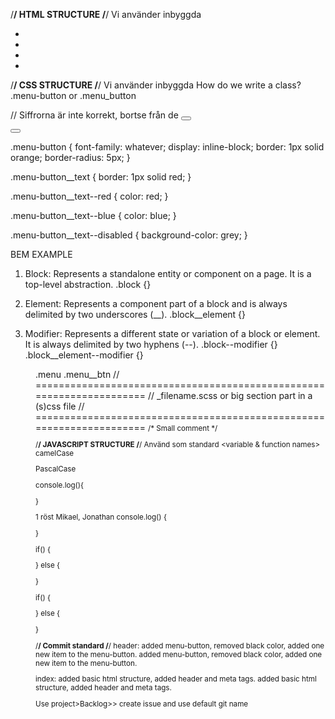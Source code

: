 
/************************************************************************************/
                                     HTML STRUCTURE
/************************************************************************************/
                            Vi använder inbyggda <Format Document>
<div class="A">                                     
    <ul>
        <li> </li>
        <li> </li>
        <li> </li>
        <li> </li>
    <ul>
</div>

<comment style>
<!--
multi row
comments 
-->

<smal part comment style>
<!-- comment -->


/************************************************************************************/
                                     CSS STRUCTURE
/************************************************************************************/
                            Vi använder inbyggda <Format Document>
How do we write a class?
.menu-button or .menu_button 

// Siffrorna är inte korrekt, bortse från de
<button class="menu-button">
    <span class="1.menu-button__text 2.menu-button__text--red 3.menu-button__text--disabled"></span>
</button>

<button class="menu-button">
    <span class="1.menu-button__text 2.menu-button__text--blue 3.menu-button__text--active"></span>
</button>

.menu-button {
    font-family: whatever;
    display: inline-block;
    border: 1px solid orange;
    border-radius: 5px;
}

.menu-button__text {
    border: 1px solid red;
}

.menu-button__text--red {
    color: red;
}

.menu-button__text--blue {
    color: blue;
}

.menu-button__text--disabled {
    background-color: grey;
}


BEM EXAMPLE
1. Block: Represents a standalone entity or component on a page. It is a top-level abstraction.
.block {}

2. Element: Represents a component part of a block and is always delimited by two underscores (__).
.block__element {}

3. Modifier: Represents a different state or variation of a block or element. It is always delimited by two hyphens (--).
.block--modifier {}
.block__element--modifier {}


<menu>
.menu

<btn>
.menu__btn

<comments style>
// =====================================================================
// _filename.scss or big section part in a (s)css file
// =====================================================================

<small part comments style>
/* Small comment */





/************************************************************************************/
                                     JAVASCRIPT STRUCTURE
/************************************************************************************/
                                Använd <Prettier> som standard
<variable & function names>
camelCase

<class names>
PascalCase

console.log(){
    
}

1 röst Mikael, Jonathan
console.log() {
    
}

if() {
    
} else {
    
}

if() {

}
else {

}    


/************************************************************************************/
Commit standard
/************************************************************************************/
header: added menu-button, removed black color, added one new item to the menu-button.
added menu-button, removed black color, added one new item to the menu-button.

index: added basic html structure, added header and meta tags.
added basic html structure, added header and meta tags.


<branch name>
Use project>Backlog>> create issue and use default git name
